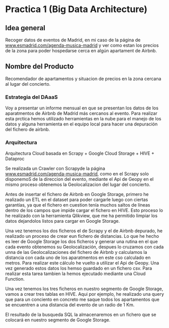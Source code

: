 # Practica 1 (Big Data Architecture)
## Idea general
Recoger datos de eventos de Madrid, en mi caso de la página de www.esmadrid.com/agenda-musica-madrid y ver como estan los precios de la zona para poder hospedarse cerca en algún apartament de Airbnb.

## Nombre del Producto
Recomendador de apartamentos y situacion de precios en la zona cercana al lugar del concierto.

### Estrategia del DAaaS
Voy a presentar un informe mensual en que se presentan los datos de los aparatmentos de Airbnb de Madrid más cercanos al evento. Para realizar esta prctica hemos utilizado herramientas en la nube para el manejo de los datos y alguna herramienta en el equipo local para hacer una depuración del fichero de airbnb.

### Arquitectura

Arquitectura Cloud basada en Scrapy + Google Cloud Storage + HIVE + Dataproc

Se realizada un Crawler con Scrapyde la página www.esmadrid.com/agenda-musica-madrid, como en el Scrapy solo disponemoS de la direccion del evento, mediante el Api de Geopy en el mismo proceso obtenemos la Geolocalizacion del lugar del concierto.

Antes de insertar el fichero de Airbnb en Google Storage, primero he realizado un ETL en el dataset para poder cargarle luego con ciertas garantías, ya que el fichero en cuestion tenía muchos saltos de líneas dentro de los campos que impide cargar el fichero en HIVE. Esto proceso lo he realizado con la herramienta Qlikview, que me ha permitido limpiar los datos dejandolos listos para cargar en Google Storage.

Una vez tenemos los dos ficheros el de Scrapy y el de Airbnb depurado, he realizado un proceso de crear eun fichero de distancias. Lo que he hecho es leer de Google Storage los dos ficheros y generar una rutina en el que cada evento obtenemos su Geolocalización, despues lo cruzamos con cada unna de las Geolocalizaciones del fichero de Airbnb y calculamos la distancia con cada uno de los aparatmentos en este cso calculado en metros. Para realizar este cálculo he vuelto a utilizar el Api de Geopy. Una vez generado estos datos los hemso guardado en un fichero csv. Para realizar esta tarea tambien la hemos ejecutado mediante una Cloud Function. 

Una vez tenemos los tres ficheros en nuestro segmento de Google Storage, vamos a crear tres tablas en HIVE. Aqui por ejemplo, he realizado una query que para un conciento en concreto me saque todos los apartamentos que se encuentren a una distancia del evento de un radio de 1 Km.

El resultado de la busqueda SQL la almacenaremos en un fichero que se colocará en nuestro segmento de Google Storage.
